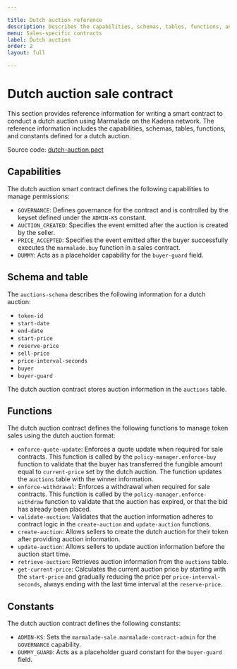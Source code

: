 ```yaml
---

title: Dutch auction reference 
description: Describes the capabilities, schemas, tables, functions, and constants defined in the sales-specific contracts for a dutch auction.
menu: Sales-specific contracts
label: Dutch auction
order: 2
layout: full

---
```


# Dutch auction sale contract

This section provides reference information for writing a smart contract to conduct a dutch auction using Marmalade on the Kadena network.
The reference information includes the capabilities, schemas, tables, functions, and constants defined for a dutch auction. 

Source code: [dutch-auction.pact](https://github.com/kadena-io/marmalade/blob/main/pact/sale-contracts/dutch-auction/dutch-auction.pact)

## Capabilities

The dutch auction smart contract defines the following capabilities to manage permissions:

- `GOVERNANCE`: Defines governance for the contract and is controlled by the keyset defined under the `ADMIN-KS` constant.
- `AUCTION_CREATED`: Specifies the event emitted after the auction is created by the seller.
- `PRICE_ACCEPTED`: Specifies the event emitted after the buyer successfully executes the `marmalade.buy` function in a sales contract.
- `DUMMY`: Acts as a placeholder capability for the `buyer-guard` field.

## Schema and table

The `auctions-schema` describes the following information for a dutch auction: 

- `token-id`
- `start-date`
- `end-date`
- `start-price`
- `reserve-price`
- `sell-price`
- `price-interval-seconds`
- `buyer`
- `buyer-guard`

The dutch auction contract stores auction information in the `auctions` table.

## Functions

The dutch auction contract defines the following functions to manage token sales using the dutch auction format:

- `enforce-quote-update`: Enforces a quote update when required for sale contracts. This function is called by the  `policy-manager.enforce-buy` function to validate that the buyer has transferred the fungible amount equal to `current-price` set by the dutch auction. The function updates the `auctions` table with the winner information.
- `enforce-withdrawal`: Enforces a withdrawal when required for sale contracts. This function is called by the `policy-manager.enforce-withdraw` function to validate that the auction has expired, or that the bid has already been placed.
- `validate-auction`: Validates that the auction information adheres to contract logic in the `create-auction` and `update-auction` functions.
- `create-auction`: Allows sellers to create the dutch auction for their token after providing auction information.
- `update-auction`: Allows sellers to update auction information before the auction start time.
- `retrieve-auction`: Retrieves auction information from the `auctions` table.
- `get-current-price`: Calculates the current auction price by starting with the `start-price` and gradually reducing the price per `price-interval-seconds`, always ending with the last time interval at the `reserve-price`.

## Constants

The dutch auction contract defines the following constants:

- `ADMIN-KS`: Sets the `marmalade-sale.marmalade-contract-admin` for the `GOVERNANCE` capability.
- `DUMMY_GUARD`: Acts as a placeholder guard constant for the `buyer-guard` field.
